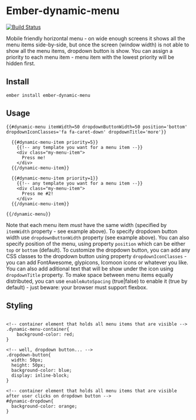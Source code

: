 # Ember-dynamic-menu

[![Build Status](https://travis-ci.org/AnnotationSro/ember-dynamic-menu.svg?branch=master)](https://travis-ci.org/AnnotationSro/ember-dynamic-menu)

Mobile friendly horizontal menu - on wide enough screens it shows all the menu items side-by-side, but once the screen (window width) is not able to show all the menu items, dropdown button is show.
You can assign a priority to each menu item - menu item with the lowest priority will be hidden first.

## Install
```
ember install ember-dynamic-menu
```

## Usage
```
{{#dynamic-menu itemWidth=50 dropdownButtonWidth=50 position='bottom' dropdownIconClasses='fa fa-caret-down' dropdownTitle='more'}}

  {{#dynamic-menu-item priority=5}}
    {{!-- any template you want for a menu item --}}
    <div class="my-menu-item">
      Press me!
    </div>
  {{/dynamic-menu-item}}

  {{#dynamic-menu-item priority=1}}
    {{!-- any template you want for a menu item --}}
    <div class="my-menu-item">
      Press me #2!
    </div>
  {{/dynamic-menu-item}}

{{/dynamic-menu}}  
```

Note that each menu item *must* have the same width (specified by `itemWidth` property - see example above). To specify dropdown button width use `dropdownButtonWidth` property (see example above).
You can also specify position of the menu, using property `position` which can be either `top` or `bottom` (default).
To customize the dropdown button, you can add any CSS classes to the dropdown button using property `dropdownIconClasses` - you can add FontAwesome, glypicons, Icomoon icons or whatever you like. You can also add aditional text that will be show under the icon using `dropdownTitle` property.
To make space between menu items equally distributed, you can use `enableAutoSpacing` (true|false) to enable it (true by default) - just beware: your browser must support flexbox.

## Styling
```

<!-- container element that holds all menu items that are visible -->
.dynamic-menu-container{
    background-color: red;
}

<!-- well, dropdown button... -->
.dropdown-button{
  width: 50px;
  height: 50px;
  background-color: blue;
  display: inline-block;
}

<!-- container element that holds all menu items that are visible after user clicks on dropdown button -->
#dynamic-dropdown{
  background-color: orange;
}

```
